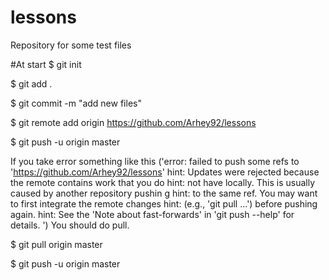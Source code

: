 # lessons
Repository for some test files

#At start
$ git init 

$ git add .

$ git commit -m "add new files"

$ git remote add origin https://github.com/Arhey92/lessons

$ git push -u origin master

If you take error something like this ('error: failed to push some refs to 'https://github.com/Arhey92/lessons'
                                        hint: Updates were rejected because the remote contains work that you do
                                        hint: not have locally. This is usually caused by another repository pushin             g
                                        hint: to the same ref. You may want to first integrate the remote changes
                                        hint: (e.g., 'git pull ...') before pushing again.
                                        hint: See the 'Note about fast-forwards' in 'git push --help' for details.
')
You should do pull.

$ git pull origin master

$ git push -u origin master